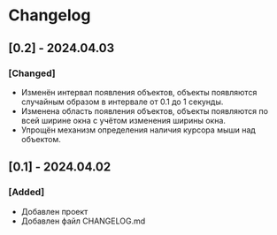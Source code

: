 
# Changelog

## [0.2] - 2024.04.03
### [Changed]
- Изменён интервал появления объектов, объекты появляются случайным образом в интервале от 0.1 до 1 секунды.
- Изменена область появления объектов, объекты появляются по всей ширине окна с учётом изменения ширины окна.
- Упрощён механизм определения наличия курсора мыши над объектом.


## [0.1] - 2024.04.02
### [Added]
- Добавлен проект
- Добавлен файл CHANGELOG.md

